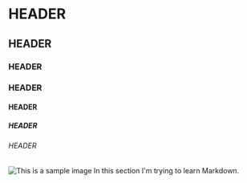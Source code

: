 # HEADER 
## HEADER
### HEADER
### HEADER
#### HEADER
##### HEADER
###### HEADER

![This is a sample image](https://octodex.github.com/images/yaktocat.png)
In this section I'm trying to learn Markdown.
